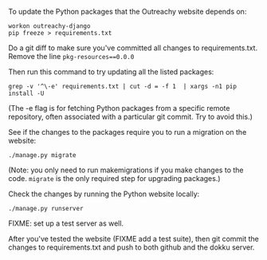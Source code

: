 To update the Python packages that the Outreachy website depends on:

```
workon outreachy-django
pip freeze > requirements.txt
```

Do a git diff to make sure you've committed all changes to requirements.txt.
Remove the line `pkg-resources==0.0.0`

Then run this command to try updating all the listed packages:

```
grep -v '^\-e' requirements.txt | cut -d = -f 1  | xargs -n1 pip install -U
```

(The -e flag is for fetching Python packages from a specific remote repository, often associated with a particular git commit. Try to avoid this.)

See if the changes to the packages require you to run a migration on the website:

```
./manage.py migrate
```

(Note: you only need to run makemigrations if you make changes to the code. `migrate` is the only required step for upgrading packages.)

Check the changes by running the Python website locally:

```
./manage.py runserver
```

FIXME: set up a test server as well.

After you've tested the website (FIXME add a test suite), then git commit the changes to requirements.txt and push to both github and the dokku server.
